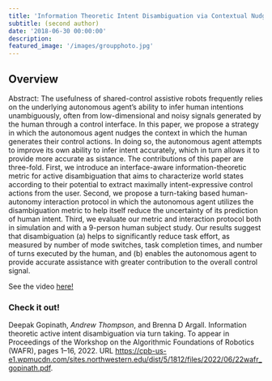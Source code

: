 ```yaml
---
title: 'Information Theoretic Intent Disambiguation via Contextual Nudges for Assistive Shared Control'
subtitle: (second author)
date: '2018-06-30 00:00:00'
description:
featured_image: '/images/groupphoto.jpg'
---
```


## Overview
Abstract: The usefulness of shared-control assistive robots frequently relies on the underlying autonomous agent’s ability to infer human intentions unambiguously, often from low-dimensional and noisy signals generated by the human through a control interface. In this paper, we propose a strategy in which the autonomous agent nudges the context in which the human generates their control actions. In doing so, the autonomous agent attempts to improve its own ability to infer intent accurately, which in turn allows it to provide more accurate as sistance. The contributions of this paper are three-fold. First, we introduce an interface-aware information-theoretic metric for active disambiguation that aims to characterize world states according to their potential to extract maximally intent-expressive control actions from the user. Second, we propose a turn-taking based human-autonomy interaction protocol in which the autonomous agent utilizes the disambiguation metric to help itself reduce the uncertainty of its prediction of human intent. Third, we evaluate our metric and interaction protocol both in simulation and with a 9-person human subject study. Our results suggest that disambiguation (a) helps to significantly reduce task effort, as measured by number of mode switches, task completion times, and number of turns executed by the human, and (b) enables the autonomous agent to provide accurate assistance with greater contribution to the overall control signal.

See the video [here!]()

### Check it out!
Deepak Gopinath, *Andrew Thompson*, and Brenna D Argall. Information theoretic active intent disambiguation via turn taking. To appear in Proceedings of the Workshop on the Algorithmic Foundations of Robotics (WAFR), pages 1–16, 2022. URL https://cpb-us-e1.wpmucdn.com/sites.northwestern.edu/dist/5/1812/files/2022/06/22wafr_gopinath.pdf.
